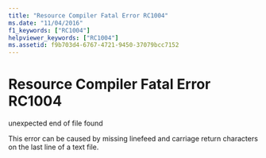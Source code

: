 ```yaml
---
title: "Resource Compiler Fatal Error RC1004"
ms.date: "11/04/2016"
f1_keywords: ["RC1004"]
helpviewer_keywords: ["RC1004"]
ms.assetid: f9b703d4-6767-4721-9450-37079bcc7152
---
```

# Resource Compiler Fatal Error RC1004

unexpected end of file found

This error can be caused by missing linefeed and carriage return characters on the last line of a text file.